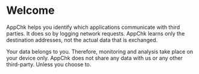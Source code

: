 # Welcome

AppChk helps you identify which applications communicate with third parties. It does so by logging network requests. AppChk learns only the destination addresses, not the actual data that is exchanged.

Your data belongs to you. Therefore, monitoring and analysis take place on your device only. AppChk does not share any data with us or any other third-party. Unless you choose to.
